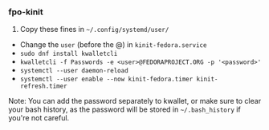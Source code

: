 ### fpo-kinit

1. Copy these fines in `~/.config/systemd/user/`
+ Change the `user` (before the @) in `kinit-fedora.service`
+ `sudo dnf install kwalletcli`
+ `kwalletcli -f Passwords -e <user>@FEDORAPROJECT.ORG -p '<password>'`
+ `systemctl --user daemon-reload`
+ `systemctl --user enable --now kinit-fedora.timer kinit-refresh.timer`

Note: You can add the password separately to kwallet, or make sure to clear your bash history, as the password will be stored in `~/.bash_history` if you're not careful.
